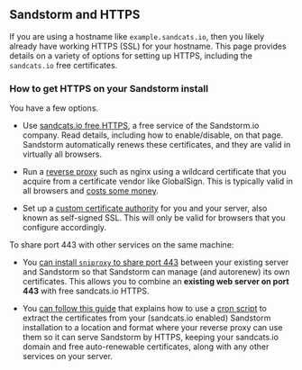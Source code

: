## Sandstorm and HTTPS

If you are using a hostname like `example.sandcats.io`, then you likely already have working HTTPS
(SSL) for your hostname. This page provides details on a variety of options for setting up HTTPS,
including the `sandcats.io` free certificates.

### How to get HTTPS on your Sandstorm install

You have a few options.

- Use [sandcats.io free HTTPS](sandcats-https.md), a free service of the Sandstorm.io company. Read
  details, including how to enable/disable, on that page. Sandstorm automatically renews these
  certificates, and they are valid in virtually all browsers.

- Run a [reverse proxy](reverse-proxy.md) such as nginx using a wildcard certificate that you
  acquire from a certificate vendor like GlobalSign. This is typically valid in all browsers and
  [costs some money](https://www.google.com/search?q=cheap+wildcard+ssl).

- Set up a [custom certificate authority](self-signed.md) for you and your server, also known as
  self-signed SSL. This will only be valid for browsers that you configure accordingly.

To share port 443 with other services on the same machine:

- You [can install `sniproxy` to share port
  443](https://xamar.sandcats.io/shared/Bqa9dftNbc1Ni06D-SgBdkFuM_iky8VHAlTw0Rk1lzN) between your
  existing server and Sandstorm so that Sandstorm can manage (and autorenew) its own certificates.
  This allows you to combine an **existing web server on port 443** with free sandcats.io HTTPS.
  
- You [can follow this guide](https://juanjoalvarez.net/es/detail/2017/jan/12/how-set-sandstorm-behind-reverse-proxy-keeping-you/)
  that explains how to use a [cron script](https://github.com/juanjux/sandstorm-sandcats-cert-installer) 
  to extract the certificates from your (sandcats.io enabled) Sandstorm installation to a location and 
  format where your reverse proxy can use them so it can serve Sandstorm by HTTPS, keeping your 
  sandcats.io domain and free auto-renewable certificates, along with any other services on your server.

